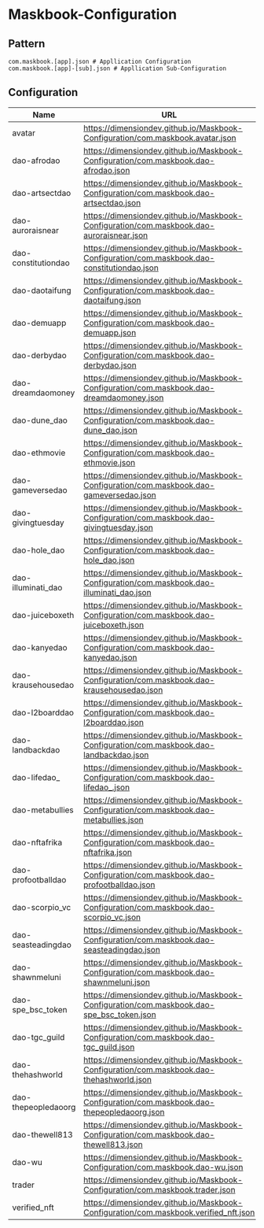 # Maskbook-Configuration

## Pattern

```
com.maskbook.[app].json # Appllication Configuration
com.maskbook.[app]-[sub].json # Appllication Sub-Configuration
```

## Configuration

| Name | URL   |
| ---- | ----- |
| avatar              | https://dimensiondev.github.io/Maskbook-Configuration/com.maskbook.avatar.json              |
| dao-afrodao         | https://dimensiondev.github.io/Maskbook-Configuration/com.maskbook.dao-afrodao.json         |
| dao-artsectdao      | https://dimensiondev.github.io/Maskbook-Configuration/com.maskbook.dao-artsectdao.json      |
| dao-auroraisnear    | https://dimensiondev.github.io/Maskbook-Configuration/com.maskbook.dao-auroraisnear.json    |
| dao-constitutiondao | https://dimensiondev.github.io/Maskbook-Configuration/com.maskbook.dao-constitutiondao.json |
| dao-daotaifung      | https://dimensiondev.github.io/Maskbook-Configuration/com.maskbook.dao-daotaifung.json      |
| dao-demuapp         | https://dimensiondev.github.io/Maskbook-Configuration/com.maskbook.dao-demuapp.json         |
| dao-derbydao        | https://dimensiondev.github.io/Maskbook-Configuration/com.maskbook.dao-derbydao.json        |
| dao-dreamdaomoney   | https://dimensiondev.github.io/Maskbook-Configuration/com.maskbook.dao-dreamdaomoney.json   |
| dao-dune_dao        | https://dimensiondev.github.io/Maskbook-Configuration/com.maskbook.dao-dune_dao.json        |
| dao-ethmovie        | https://dimensiondev.github.io/Maskbook-Configuration/com.maskbook.dao-ethmovie.json        |
| dao-gameversedao    | https://dimensiondev.github.io/Maskbook-Configuration/com.maskbook.dao-gameversedao.json    |
| dao-givingtuesday   | https://dimensiondev.github.io/Maskbook-Configuration/com.maskbook.dao-givingtuesday.json   |
| dao-hole_dao        | https://dimensiondev.github.io/Maskbook-Configuration/com.maskbook.dao-hole_dao.json        |
| dao-illuminati_dao  | https://dimensiondev.github.io/Maskbook-Configuration/com.maskbook.dao-illuminati_dao.json  |
| dao-juiceboxeth     | https://dimensiondev.github.io/Maskbook-Configuration/com.maskbook.dao-juiceboxeth.json     |
| dao-kanyedao        | https://dimensiondev.github.io/Maskbook-Configuration/com.maskbook.dao-kanyedao.json        |
| dao-krausehousedao  | https://dimensiondev.github.io/Maskbook-Configuration/com.maskbook.dao-krausehousedao.json  |
| dao-l2boarddao      | https://dimensiondev.github.io/Maskbook-Configuration/com.maskbook.dao-l2boarddao.json      |
| dao-landbackdao     | https://dimensiondev.github.io/Maskbook-Configuration/com.maskbook.dao-landbackdao.json     |
| dao-lifedao_        | https://dimensiondev.github.io/Maskbook-Configuration/com.maskbook.dao-lifedao_.json        |
| dao-metabullies     | https://dimensiondev.github.io/Maskbook-Configuration/com.maskbook.dao-metabullies.json     |
| dao-nftafrika       | https://dimensiondev.github.io/Maskbook-Configuration/com.maskbook.dao-nftafrika.json       |
| dao-profootballdao  | https://dimensiondev.github.io/Maskbook-Configuration/com.maskbook.dao-profootballdao.json  |
| dao-scorpio_vc      | https://dimensiondev.github.io/Maskbook-Configuration/com.maskbook.dao-scorpio_vc.json      |
| dao-seasteadingdao  | https://dimensiondev.github.io/Maskbook-Configuration/com.maskbook.dao-seasteadingdao.json  |
| dao-shawnmeluni     | https://dimensiondev.github.io/Maskbook-Configuration/com.maskbook.dao-shawnmeluni.json     |
| dao-spe_bsc_token   | https://dimensiondev.github.io/Maskbook-Configuration/com.maskbook.dao-spe_bsc_token.json   |
| dao-tgc_guild       | https://dimensiondev.github.io/Maskbook-Configuration/com.maskbook.dao-tgc_guild.json       |
| dao-thehashworld    | https://dimensiondev.github.io/Maskbook-Configuration/com.maskbook.dao-thehashworld.json    |
| dao-thepeopledaoorg | https://dimensiondev.github.io/Maskbook-Configuration/com.maskbook.dao-thepeopledaoorg.json |
| dao-thewell813      | https://dimensiondev.github.io/Maskbook-Configuration/com.maskbook.dao-thewell813.json      |
| dao-wu              | https://dimensiondev.github.io/Maskbook-Configuration/com.maskbook.dao-wu.json              |
| trader              | https://dimensiondev.github.io/Maskbook-Configuration/com.maskbook.trader.json              |
| verified_nft        | https://dimensiondev.github.io/Maskbook-Configuration/com.maskbook.verified_nft.json        |
